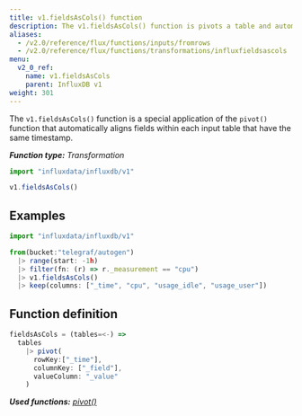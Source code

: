 ```yaml
---
title: v1.fieldsAsCols() function
description: The v1.fieldsAsCols() function is pivots a table and automatically aligns fields within each input table that have the same timestamp.
aliases:
  - /v2.0/reference/flux/functions/inputs/fromrows
  - /v2.0/reference/flux/functions/transformations/influxfieldsascols
menu:
  v2_0_ref:
    name: v1.fieldsAsCols
    parent: InfluxDB v1
weight: 301
---
```


The `v1.fieldsAsCols()` function is a special application of the `pivot()` function that
automatically aligns fields within each input table that have the same timestamp.

_**Function type:** Transformation_

```js
import "influxdata/influxdb/v1"

v1.fieldsAsCols()
```

## Examples
```js
import "influxdata/influxdb/v1"

from(bucket:"telegraf/autogen")
  |> range(start: -1h)
  |> filter(fn: (r) => r._measurement == "cpu")
  |> v1.fieldsAsCols()
  |> keep(columns: ["_time", "cpu", "usage_idle", "usage_user"])
```

## Function definition
```js
fieldsAsCols = (tables=<-) =>
  tables
    |> pivot(
      rowKey:["_time"],
      columnKey: ["_field"],
      valueColumn: "_value"
    )
```

_**Used functions:**
[pivot()](/v2.0/reference/flux/functions/built-in/transformations/pivot)_

